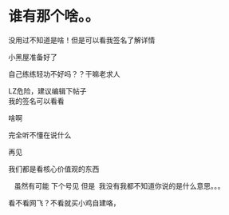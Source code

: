 # 谁有那个啥。。


没用过不知道是啥！但是可以看我签名了解详情<img id="aimg_hLk0V" onclick="zoom(this, this.src, 0, 0, 0)" class="zoom" src="https://cdn.jsdelivr.net/gh/hishis/forum-master/public/images/patch.gif" onmouseover="img_onmouseoverfunc(this)" onload="thumbImg(this)" border="0" alt="" />

小黑屋准备好了

自己练练轻功不好吗？？干嘛老求人

LZ危险，建议编辑下帖子<br />
我的签名可以看看<img id="aimg_hb337" onclick="zoom(this, this.src, 0, 0, 0)" class="zoom" src="https://cdn.jsdelivr.net/gh/hishis/forum-master/public/images/patch.gif" onmouseover="img_onmouseoverfunc(this)" onload="thumbImg(this)" border="0" alt="" />

啥啊

完全听不懂在说什么

再见<img src="static/image/smiley/default/lol.gif" smilieid="12" border="0" alt="" /><img src="static/image/smiley/default/lol.gif" smilieid="12" border="0" alt="" /><img id="aimg_p82b2" onclick="zoom(this, this.src, 0, 0, 0)" class="zoom" src="https://cdn.jsdelivr.net/gh/hishis/forum-master/public/images/patch.gif" onmouseover="img_onmouseoverfunc(this)" onload="thumbImg(this)" border="0" alt="" />

我们都是看核心价值观的东西

&nbsp; &nbsp;虽然有可能 下个号见 但是&nbsp;&nbsp;我没有我都不知道你说的是什么意思。。。&nbsp;&nbsp;

看不看网飞？不看就买小鸡自建咯，<img id="aimg_AsTR6" onclick="zoom(this, this.src, 0, 0, 0)" class="zoom" src="https://cdn.jsdelivr.net/gh/hishis/forum-master/public/images/patch.gif" onmouseover="img_onmouseoverfunc(this)" onload="thumbImg(this)" border="0" alt="" />

